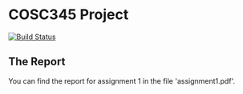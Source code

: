 # COSC345 Project

[![Build Status](https://travis-ci.org/icantthinkofacreativeusername/ourcontributiontoblindmusicians.svg?branch=master)](https://travis-ci.org/icantthinkofacreativeusername/ourcontributiontoblindmusicians)

## The Report
You can find the report for assignment 1 in the file 'assignment1.pdf'.
